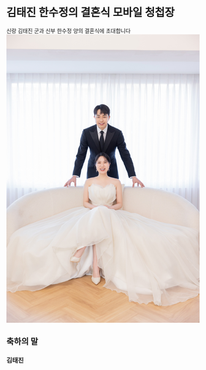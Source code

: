 # 김태진 한수정의 결혼식 모바일 청첩장

신랑 김태진 군과 신부 한수정 양의 결혼식에 초대합니다 
![메인사진](https://github.com/clemens9103/wedding_card/blob/main/images/pic2.jpeg)

## 축하의 말

### 김태진